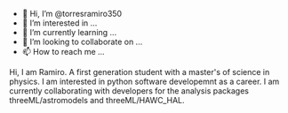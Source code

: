- 👋 Hi, I’m @torresramiro350
- 👀 I’m interested in ...
- 🌱 I’m currently learning ...
- 💞️ I’m looking to collaborate on ...
- 📫 How to reach me ...

<!---
torresramiro350/torresramiro350 is a ✨ special ✨ repository because its `README.md` (this file) appears on your GitHub profile.
You can click the Preview link to take a look at your changes.
--->
Hi, I am Ramiro. A first generation student with a master's of science in physics. I am interested in python software developemnt as a career. I am currently collaborating with developers for the analysis packages threeML/astromodels and threeML/HAWC_HAL.

